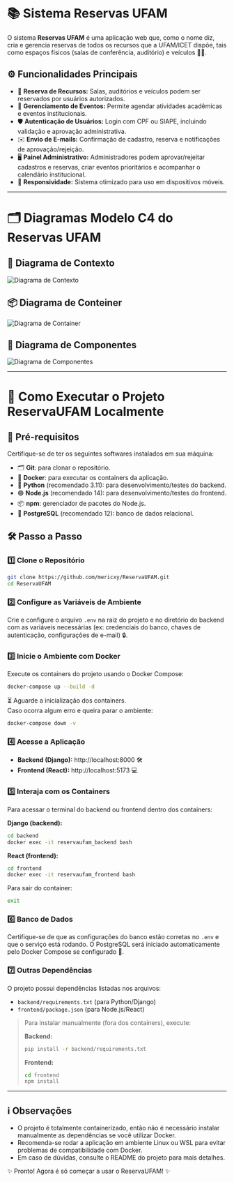 # 📚 Sistema Reservas UFAM

O sistema **Reservas UFAM** é uma aplicação web que, como o nome diz, cria e gerencia reservas de todos os recursos que a UFAM/ICET dispõe, tais como espaços físicos (salas de conferência, auditório) e veículos 🚗🏢. 

## ⚙️ Funcionalidades Principais

- 🏢 **Reserva de Recursos:** Salas, auditórios e veículos podem ser reservados por usuários autorizados.
- 📅 **Gerenciamento de Eventos:** Permite agendar atividades acadêmicas e eventos institucionais.
- 🛡️ **Autenticação de Usuários:** Login com CPF ou SIAPE, incluindo validação e aprovação administrativa.
- ✉️ **Envio de E-mails:** Confirmação de cadastro, reserva e notificações de aprovação/rejeição.
- 🖥️ **Painel Administrativo:** Administradores podem aprovar/rejeitar cadastros e reservas, criar eventos prioritários e acompanhar o calendário institucional.
- 📱 **Responsividade:** Sistema otimizado para uso em dispositivos móveis.

---

# 🗂️ Diagramas Modelo C4 do Reservas UFAM

## 📌 Diagrama de Contexto

![Diagrama de Contexto](img/Contexto.png)

## 📦 Diagrama de Conteiner

![Diagrama de Container](img/Conteiners.png)

## 🧩 Diagrama de Componentes

![Diagrama de Componentes](img/Componentes.png)

---

# 🚀 Como Executar o Projeto ReservaUFAM Localmente

## 🧰 Pré-requisitos

Certifique-se de ter os seguintes softwares instalados em sua máquina:
- 🗂️ **Git**: para clonar o repositório.
- 🐳 **Docker**: para executar os containers da aplicação.
- 🐍 **Python** (recomendado 3.11): para desenvolvimento/testes do backend.
- 🟢 **Node.js** (recomendado 14): para desenvolvimento/testes do frontend.
- 📦 **npm**: gerenciador de pacotes do Node.js.
- 🐘 **PostgreSQL** (recomendado 12): banco de dados relacional.

## 🛠️ Passo a Passo

### 1️⃣ Clone o Repositório

```bash
git clone https://github.com/mericxy/ReservaUFAM.git
cd ReservaUFAM
```

### 2️⃣ Configure as Variáveis de Ambiente

Crie e configure o arquivo `.env` na raiz do projeto e no diretório do backend com as variáveis necessárias (ex: credenciais do banco, chaves de autenticação, configurações de e-mail) 🔒.

### 3️⃣ Inicie o Ambiente com Docker

Execute os containers do projeto usando o Docker Compose:

```bash
docker-compose up --build -d
```
⏳ Aguarde a inicialização dos containers.  
Caso ocorra algum erro e queira parar o ambiente:

```bash
docker-compose down -v
```

### 4️⃣ Acesse a Aplicação

- **Backend (Django):** http://localhost:8000 🛠️
- **Frontend (React):** http://localhost:5173 💻

### 5️⃣ Interaja com os Containers

Para acessar o terminal do backend ou frontend dentro dos containers:

**Django (backend):**
```bash
cd backend
docker exec -it reservaufam_backend bash
```

**React (frontend):**
```bash
cd frontend
docker exec -it reservaufam_frontend bash
```

Para sair do container:
```bash
exit
```

### 6️⃣ Banco de Dados

Certifique-se de que as configurações do banco estão corretas no `.env` e que o serviço está rodando. O PostgreSQL será iniciado automaticamente pelo Docker Compose se configurado 🐘.

### 7️⃣ Outras Dependências

O projeto possui dependências listadas nos arquivos:
- `backend/requirements.txt` (para Python/Django)
- `frontend/package.json` (para Node.js/React)

> Para instalar manualmente (fora dos containers), execute:
>
> **Backend:**
> ```bash
> pip install -r backend/requirements.txt
> ```
> **Frontend:**
> ```bash
> cd frontend
> npm install
> ```

---

## ℹ️ Observações

- O projeto é totalmente containerizado, então não é necessário instalar manualmente as dependências se você utilizar Docker.
- Recomenda-se rodar a aplicação em ambiente Linux ou WSL para evitar problemas de compatibilidade com Docker.
- Em caso de dúvidas, consulte o README do projeto para mais detalhes.

✨ Pronto! Agora é só começar a usar o ReservaUFAM! ✨
